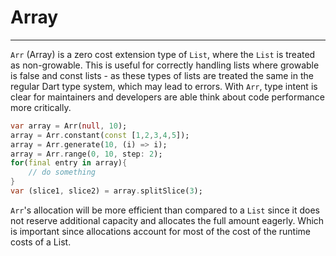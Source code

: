 # Array
***
`Arr` (Array) is a zero cost extension type of `List`, where the `List` is treated as non-growable. This is useful for correctly handling lists where growable is false and const lists - as these types of lists are treated the same in the regular Dart type system, which may lead to errors. With `Arr`, type intent is clear for maintainers and developers are able think about code performance more critically.
```dart
var array = Arr(null, 10);
array = Arr.constant(const [1,2,3,4,5]);
array = Arr.generate(10, (i) => i);
array = Arr.range(0, 10, step: 2);
for(final entry in array){
    // do something
}
var (slice1, slice2) = array.splitSlice(3);
```
`Arr`'s allocation will be more efficient than compared to a `List` since it does not reserve additional capacity and allocates the full amount eagerly. Which is important since allocations account for most of the cost of the runtime costs of a List.
